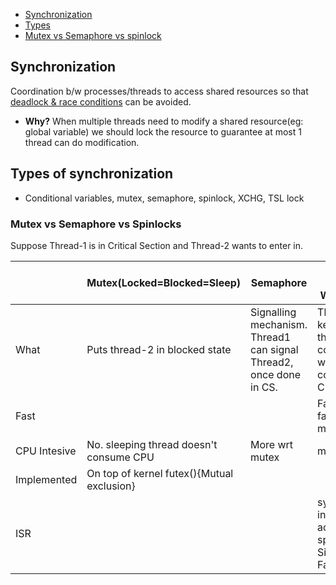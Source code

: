 - [Synchronization](#sy)
- [Types](#ty)
- [Mutex vs Semaphore vs spinlock](#vs)

<a name=sy></a>
## Synchronization
Coordination b/w processes/threads to access shared resources so that [deadlock & race conditions](/Threads_Processes_IPC/Terms) can be avoided.
- **Why?** When multiple threads need to modify a shared resource(eg: global variable) we should lock the resource to guarantee at most 1 thread can do modification.

<a name=ty></a>
## Types of synchronization
- Conditional variables, mutex, semaphore, spinlock, XCHG, TSL lock

<a name=vs></a>
### Mutex vs Semaphore vs Spinlocks
Suppose Thread-1 is in Critical Section and Thread-2 wants to enter in.

|   |Mutex(Locked=Blocked=Sleep) | Semaphore | Spin-lock(Busy Wait){Fastest} | Conditional Variable |
|---|---|---|---|---|
|What| Puts thread-2 in blocked state | Signalling mechanism. Thread1 can signal Thread2, once done in CS. | Thread-2 keeps checking the lock continously in while(1). This consumes CPU.|Same as Semaphore|
| Fast | | | Fastest, 3 times faster than mutex||
| CPU Intesive | No. sleeping thread doesn't consume CPU | More wrt mutex | more wrt mutex ||
| Implemented | On top of kernel futex(){Mutual exclusion} | | ||
| ISR | | | synchronization in ISR is achieved using spinlocks. Since these are Fastest.||

